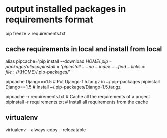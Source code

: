 # output installed packages in requirements format
pip freeze > requirements.txt 

## cache requirements in local and install from local
alias pipcache='pip install --download ${HOME}/.pip-packages'
alias pipinstall='pip install --no-index --find-links=file://${HOME}/.pip-packages/'

pipcache Django==1.5 # Put Django-1.5.tar.gz in ~/.pip-packages
pipinstall Django==1.5 # Install ~/.pip-packages/Django-1.5.tar.gz
 
pipcache -r requirements.txt # Cache all the requirements of a project
pipinstall -r requirements.txt # Install all requirements from the cache

## virtualenv
virtualenv --always-copy --relocatable
